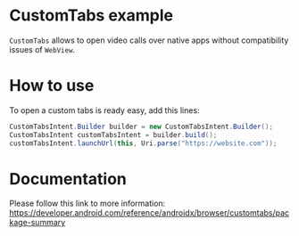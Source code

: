 # CustomTabs example

`CustomTabs` allows to open video calls over native apps without compatibility issues of `WebView`.

# How to use

To open a custom tabs is ready easy, add this lines:

```java
CustomTabsIntent.Builder builder = new CustomTabsIntent.Builder();
CustomTabsIntent customTabsIntent = builder.build();
customTabsIntent.launchUrl(this, Uri.parse("https://website.com"));
```

# Documentation

Please follow this link to more information: https://developer.android.com/reference/androidx/browser/customtabs/package-summary
